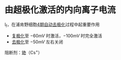 # 由超极化激活的内向离子电流

I<sub>f</sub>，在浦肯野细胞[4期自动去极化](4期自动去极化.md)过程中起重要作用
- [复极化](复极化.md)至 $-60mV$ 时激活，$-100mV$ 时完全激活
- [去极化](去极化.md)至 $-50mV$ 左右关闭

阻断剂：[铯](铯.md)（Cs<sup>+</sup>）
